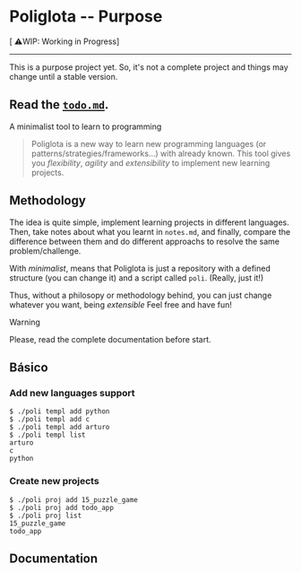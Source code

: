 # Poliglota -- Purpose

[ ⚠️WIP: Working in Progress]

---
This is a purpose project yet.
So, it's not a complete project
and things may change until a stable version.

Read the [`todo.md`](./todo.md).
---

A minimalist tool to learn to programming

> Poliglota is a new way to learn new programming languages
> (or patterns/strategies/frameworks...) with already known.
> This tool gives you *flexibility*, *agility* and *extensibility*
> to implement new learning projects.

## Methodology
The idea is quite simple,
implement learning projects in different languages.
Then, take notes about what you learnt in `notes.md`,
and finally, compare the difference between them
and do different approachs to resolve the same problem/challenge.

With *minimalist*, means that Poliglota is just a repository with
a defined structure (you can change it)
and a script called `poli`. (Really, just it!)

Thus, without a philosopy or methodology behind,
you can just change whatever you want, being *extensible*
Feel free and have fun!

> [!WARNING]
> Please, read the complete documentation before start.

## Básico

### Add new languages support

```shell
$ ./poli templ add python
$ ./poli templ add c
$ ./poli templ add arturo
$ ./poli templ list
arturo
c
python
```

### Create new projects

```
$ ./poli proj add 15_puzzle_game
$ ./poli proj add todo_app
$ ./poli proj list
15_puzzle_game
todo_app
```

## Documentation
